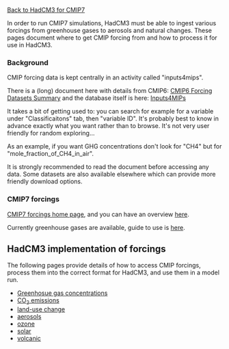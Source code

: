 [Back to HadCM3 for CMIP7](HadCM3_CMIP7.md)

In order to run CMIP7 simulations, HadCM3 must be able to ingest various forcings from greenhouse gases to aerosols and natural changes. These pages document where to get CMIP forcing from and how to process it for use in HadCM3.

### Background

CMIP forcing data is kept centrally in an activity called "inputs4mips".

There is a (long) document here with details from CMIP6: [CMIP6 Forcing Datasets Summary](https://docs.google.com/document/d/1pU9IiJvPJwRvIgVaSDdJ4O0Jeorv_2ekEtted34K9cA/)
and the database itself is here: [Inputs4MIPs](https://aims2.llnl.gov/search/input4MIPs)

It takes a bit of getting used to: you can search for example for a variable under "Classificaitons" tab, then "variable ID". It's probably best to know in advance exactly what you want rather than to browse. It's not very user friendly for random exploring...

As an example, if you want GHG concentrations don't look for "CH4" but for "mole_fraction_of_CH4_in_air".

It is strongly recommended to read the document before accessing any data. Some datasets are also available elsewhere which can provide more friendly download options. 

### CMIP7 forcings

[CMIP7 forcings home page](https://wcrp-cmip.org/cmip-phases/cmip7/cmip7-forcing-datasets/), and you can have an overview [here](https://input4mips-cvs.readthedocs.io/en/latest/dataset-overviews/).

Currently greenhouse gases are available, guide to use is [here](https://input4mips-cvs.readthedocs.io/en/latest/dataset-overviews/greenhouse-gas-concentrations/).

## HadCM3 implementation of forcings

The following pages provide details of how to access CMIP forcings, process them into the correct format for HadCM3, and use them in a model run.

- [Greenhosue gas concentrations](CMIP7_fcg_GHG_CO2.md)
- [CO<sub>2</sub> emissions](CMIP7_fcg_GHG_CO2.md)
- [land-use change](CMIP7_fcg_LUC.md)
- [aerosols](CMIP7_fcg_aerosol.md)
- [ozone](CMIP7_fcg_ozone.md)
- [solar](CMIP7_fcg_solar.md)
- [volcanic](CMIP7_fcg_volc.md)



